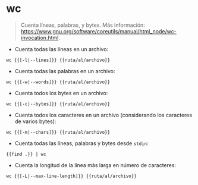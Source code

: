 # wc

> Cuenta líneas, palabras, y bytes.
> Más información: <https://www.gnu.org/software/coreutils/manual/html_node/wc-invocation.html>.

- Cuenta todas las líneas en un archivo:

`wc {{[-l|--lines]}} {{ruta/al/archivo}}`

- Cuenta todas las palabras en un archivo:

`wc {{[-w|--words]}} {{ruta/al/archivo}}`

- Cuenta todos los bytes en un archivo:

`wc {{[-c|--bytes]}} {{ruta/al/archivo}}`

- Cuenta todos los caracteres en un archivo (considerando los caracteres de varios bytes):

`wc {{[-m|--chars]}} {{ruta/al/archivo}}`

- Cuenta todas las líneas, palabras y bytes desde `stdin`:

`{{find .}} | wc`

- Cuenta la longitud de la línea más larga en número de caracteres:

`wc {{[-L|--max-line-length]}} {{ruta/al/archivo}}`
